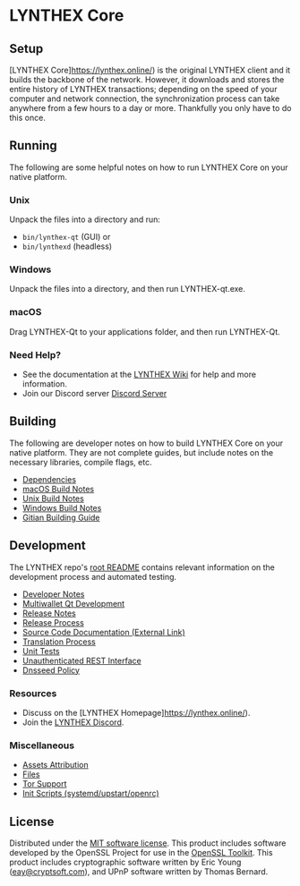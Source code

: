 LYNTHEX Core
=============

Setup
---------------------
[LYNTHEX Core]https://lynthex.online/) is the original LYNTHEX client and it builds the backbone of the network. However, it downloads and stores the entire history of LYNTHEX transactions; depending on the speed of your computer and network connection, the synchronization process can take anywhere from a few hours to a day or more. Thankfully you only have to do this once.

Running
---------------------
The following are some helpful notes on how to run LYNTHEX Core on your native platform.

### Unix

Unpack the files into a directory and run:

- `bin/lynthex-qt` (GUI) or
- `bin/lynthexd` (headless)

### Windows

Unpack the files into a directory, and then run LYNTHEX-qt.exe.

### macOS

Drag LYNTHEX-Qt to your applications folder, and then run LYNTHEX-Qt.

### Need Help?

* See the documentation at the [LYNTHEX Wiki](https://github.com/lynthex/XLYN.git)
for help and more information.
* Join our Discord server [Discord Server](https://discord.gg/rtVDQFRxwq)

Building
---------------------
The following are developer notes on how to build LYNTHEX Core on your native platform. They are not complete guides, but include notes on the necessary libraries, compile flags, etc.

- [Dependencies](dependencies.md)
- [macOS Build Notes](build-osx.md)
- [Unix Build Notes](build-unix.md)
- [Windows Build Notes](build-windows.md)
- [Gitian Building Guide](gitian-building.md)

Development
---------------------
The LYNTHEX repo's [root README](/README.md) contains relevant information on the development process and automated testing.

- [Developer Notes](developer-notes.md)
- [Multiwallet Qt Development](multiwallet-qt.md)
- [Release Notes](release-notes.md)
- [Release Process](release-process.md)
- [Source Code Documentation (External Link)](https://github.com/lynthex/XLYN.git)
- [Translation Process](translation_process.md)
- [Unit Tests](unit-tests.md)
- [Unauthenticated REST Interface](REST-interface.md)
- [Dnsseed Policy](dnsseed-policy.md)

### Resources
* Discuss on the [LYNTHEX Homepage]https://lynthex.online/).
* Join the [LYNTHEX Discord](https://discord.gg/rtVDQFRxwq).

### Miscellaneous
- [Assets Attribution](assets-attribution.md)
- [Files](files.md)
- [Tor Support](tor.md)
- [Init Scripts (systemd/upstart/openrc)](init.md)

License
---------------------
Distributed under the [MIT software license](/COPYING).
This product includes software developed by the OpenSSL Project for use in the [OpenSSL Toolkit](https://www.openssl.org/). This product includes
cryptographic software written by Eric Young ([eay@cryptsoft.com](mailto:eay@cryptsoft.com)), and UPnP software written by Thomas Bernard.

